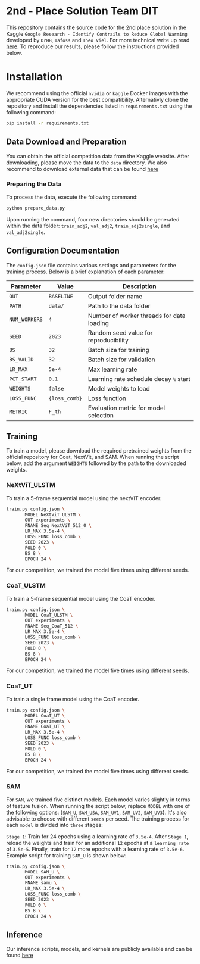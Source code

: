 # 2nd - Place Solution Team DIT

This repository contains the source code for the 2nd place solution in the Kaggle `Google Research - Identify Contrails to Reduce Global Warming` developed by `DrHB`, `Iafoss` and `Theo Viel`. For more technical write up read [here](https://www.kaggle.com/competitions/google-research-identify-contrails-reduce-global-warming/discussion/430491). To reproduce our results, please follow the instructions provided below.


# Installation
We recommend using the official `nvidia` or `kaggle` Docker images with the appropriate CUDA version for the best compatibility. Alternativly clone the repository and install the dependencies listed in `requirements.txt` using the following command:

```bash
pip install -r requirements.txt
```
## Data Download and Preparation

You can obtain the official competition data from the Kaggle website. After downloading, please move the data to the `data` directory. We also recommend to download external data that can be found [here](https://www.kaggle.com/datasets/iafoss/identify-contrails-external)

### Preparing the Data
To process the data, execute the following command:
```bash
python prepare_data.py
```

Upon running the command, four new directories should be generated within the data folder: `train_adj2`, `val_adj2`, `train_adj2single`, and `val_adj2single`.

## Configuration Documentation

The `config.json` file contains various settings and parameters for the training process. Below is a brief explanation of each parameter:

| Parameter      | Value                   | Description                                |
| -------------- | ----------------------- | ------------------------------------------ |
| `OUT`          | `BASELINE`              | Output folder name                         |
| `PATH`         | `data/`                 | Path to the data folder                    |
| `NUM_WORKERS`  | `4`                     | Number of worker threads for data loading  |
| `SEED`         | `2023`                  | Random seed value for reproducibility      |
| `BS`           | `32`                    | Batch size for training                    |
| `BS_VALID`     | `32`                    | Batch size for validation                  |
| `LR_MAX`       | `5e-4`                  | Max learning rate                          |
| `PCT_START`    | `0.1`                   | Learning rate schedule decay `%` start     |
| `WEIGHTS`      | `false`                 | Model weights to load         |
| `LOSS_FUNC`    | `{loss_comb}` | Loss function                              |
| `METRIC`       | `F_th`                  | Evaluation metric for model selection      |



## Training
To train a model, please download the required pretrained weights from the official repository for Coat, NextVit, and SAM. When running the script below, add the argument `WEIGHTS` followed by the path to the downloaded weights.

### NeXtViT_ULSTM

To train a 5-frame sequential model using the nextVIT encoder.

```bash
train.py config.json \
       MODEL NeXtViT_ULSTM \
       OUT experiments \
       FNAME Seq_NextViT_512_0 \
       LR_MAX 3.5e-4 \
       LOSS_FUNC loss_comb \
       SEED 2023 \
       FOLD 0 \
       BS 8 \
       EPOCH 24 \
```
For our competition, we trained the model five times using different seeds.


### CoaT_ULSTM

To train a 5-frame sequential model using the CoaT encoder.

```bash
train.py config.json \
       MODEL CoaT_ULSTM \
       OUT experiments \
       FNAME Seq_CoaT_512 \
       LR_MAX 3.5e-4 \
       LOSS_FUNC loss_comb \
       SEED 2023 \
       FOLD 0 \
       BS 8 \
       EPOCH 24 \
```
For our competition, we trained the model five times using different seeds.


### CoaT_UT

To train a single frame model using the CoaT encoder.

```bash
train.py config.json \
       MODEL CoaT_UT \
       OUT experiments \
       FNAME CoaT_UT \
       LR_MAX 3.5e-4 \
       LOSS_FUNC loss_comb \
       SEED 2023 \
       FOLD 0 \
       BS 8 \
       EPOCH 24 \
```
For our competition, we trained the model five times using different seeds.


### SAM 
For `SAM`, we trained five distinct models. Each model varies slightly in terms of feature fusion. When running the script below, replace `MODEL` with one of the following options: {`SAM_U`, `SAM_USA`, `SAM_UV1`, `SAM_UV2`, `SAM_UV3`}. It's also advisable to choose with different `seeds` per seed. The training process for each `model` is divided into `three` stages:

`Stage 1`: Train for 24 epochs using a learning rate of `3.5e-4`.
After `Stage 1`, reload the weights and train for an additional `12` epochs at a `learning rate` of `3.5e-5`.
Finally, train for `12` more epochs with a learning rate of `3.5e-6`. Example script for training `SAM_U` is shown below:

```bash
train.py config.json \
       MODEL SAM_U \
       OUT experiments \
       FNAME samu \
       LR_MAX 3.5e-4 \
       LOSS_FUNC loss_comb \
       SEED 2023 \
       FOLD 0 \
       BS 8 \
       EPOCH 24 \
```



## Inference 

Our inference scripts, models, and kernels are publicly available and can be found [here](https://www.kaggle.com/code/theoviel/contrails-inference-comb?scriptVersionId=139316588)